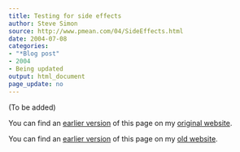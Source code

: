 ```yaml
---
title: Testing for side effects
author: Steve Simon
source: http://www.pmean.com/04/SideEffects.html
date: 2004-07-08
categories:
- "*Blog post"
- 2004
- Being updated
output: html_document
page_update: no
---
```


(To be added)

<!---More--->

You can find an [earlier version](http://www.pmean.com/04/Updates.html) of this page on my [original website](http://www.pmean.com/original_site.html).

You can find an [earlier version][sim1] of this page on my [old website][sim2].

[sim1]: http://www.pmean.com/04/SideEffects.html
[sim2]: http://www.pmean.com/original_site.html
